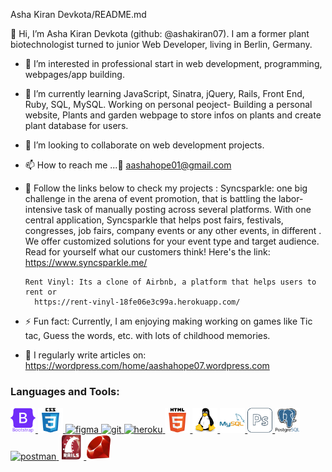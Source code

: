 Asha Kiran Devkota/README.md

👋 Hi, I’m Asha Kiran Devkota (github: @ashakiran07). I am a former plant biotechnologist turned to junior Web Developer, living in Berlin, Germany.
- 👀 I’m interested in professional start in web development, programming, webpages/app building.
- 🌱  I’m currently learning JavaScript, Sinatra, jQuery, Rails, Front End, Ruby, SQL, MySQL. Working on personal peoject- Building a personal website, Plants and garden webpage to store infos on plants and create plant database for users.
- 💞️ I’m looking to collaborate on web development projects.
- 📫 How to reach me ...📩 aashahope01@gmail.com
  
- 🔗 Follow the links below to check my projects :
     Syncsparkle: one big challenge in the arena of event promotion, that is battling the labor-intensive task of manually posting across several platforms.
        With one central application, Syncsparkle that helps post fairs, festivals, congresses, job fairs, company events or any other events, in different .
        We offer customized solutions for your event type and target audience. Read for yourself what our customers think!
        Here's the link: https://www.syncsparkle.me/

      Rent Vinyl: Its a clone of Airbnb, a platform that helps users to rent or 
        https://rent-vinyl-18fe06e3c99a.herokuapp.com/
  
- ⚡ Fun fact: Currently, I am enjoying making working on games like Tic tac, Guess the words, etc. with lots of childhood memories.
- 📝 I regularly write articles on: https://wordpress.com/home/aashahope07.wordpress.com

<h3 align="left">Languages and Tools:</h3>
<p align="left"> <a href="https://getbootstrap.com" target="_blank" rel="noreferrer"> <img src="https://raw.githubusercontent.com/devicons/devicon/master/icons/bootstrap/bootstrap-plain-wordmark.svg" alt="bootstrap" width="40" height="40"/> </a> <a href="https://www.w3schools.com/css/" target="_blank" rel="noreferrer"> <img src="https://raw.githubusercontent.com/devicons/devicon/master/icons/css3/css3-original-wordmark.svg" alt="css3" width="40" height="40"/> </a> <a href="https://www.figma.com/" target="_blank" rel="noreferrer"> <img src="https://www.vectorlogo.zone/logos/figma/figma-icon.svg" alt="figma" width="40" height="40"/> </a> <a href="https://git-scm.com/" target="_blank" rel="noreferrer"> <img src="https://www.vectorlogo.zone/logos/git-scm/git-scm-icon.svg" alt="git" width="40" height="40"/> </a> <a href="https://heroku.com" target="_blank" rel="noreferrer"> <img src="https://www.vectorlogo.zone/logos/heroku/heroku-icon.svg" alt="heroku" width="40" height="40"/> </a> <a href="https://www.w3.org/html/" target="_blank" rel="noreferrer"> <img src="https://raw.githubusercontent.com/devicons/devicon/master/icons/html5/html5-original-wordmark.svg" alt="html5" width="40" height="40"/> </a> <a href="https://www.linux.org/" target="_blank" rel="noreferrer"> <img src="https://raw.githubusercontent.com/devicons/devicon/master/icons/linux/linux-original.svg" alt="linux" width="40" height="40"/> </a> <a href="https://www.mysql.com/" target="_blank" rel="noreferrer"> <img src="https://raw.githubusercontent.com/devicons/devicon/master/icons/mysql/mysql-original-wordmark.svg" alt="mysql" width="40" height="40"/> </a> <a href="https://www.photoshop.com/en" target="_blank" rel="noreferrer"> <img src="https://raw.githubusercontent.com/devicons/devicon/master/icons/photoshop/photoshop-line.svg" alt="photoshop" width="40" height="40"/> </a> <a href="https://www.postgresql.org" target="_blank" rel="noreferrer"> <img src="https://raw.githubusercontent.com/devicons/devicon/master/icons/postgresql/postgresql-original-wordmark.svg" alt="postgresql" width="40" height="40"/> </a> <a href="https://postman.com" target="_blank" rel="noreferrer"> <img src="https://www.vectorlogo.zone/logos/getpostman/getpostman-icon.svg" alt="postman" width="40" height="40"/> </a> <a href="https://rubyonrails.org" target="_blank" rel="noreferrer"> <img src="https://raw.githubusercontent.com/devicons/devicon/master/icons/rails/rails-original-wordmark.svg" alt="rails" width="40" height="40"/> </a> <a href="https://www.ruby-lang.org/en/" target="_blank" rel="noreferrer"> <img src="https://raw.githubusercontent.com/devicons/devicon/master/icons/ruby/ruby-original.svg" alt="ruby" width="40" height="40"/> </a> </p>
